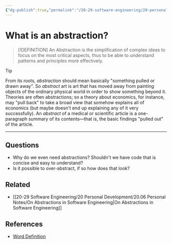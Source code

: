 ```yaml
---
{"dg-publish":true,"permalink":"/20-29-software-engineering/20-personal-development/20-06-personal-notes/what-is-an-abstraction/","tags":["code/best_practices"],"created":"2023-07-27T12:56:33.213-05:00","updated":"2023-09-05T14:44:33.972-05:00"}
---
```


# What is an abstraction?

> [!DEFINITION]
> An Abstraction is the simplification of complex ideas to focus on the most critical aspects, thus to be able to understand patterns and principles more effectively.

> [!Tip]
>  From its roots, _abstraction_ should mean basically "something pulled or drawn away". So _abstract_ art is art that has moved away from painting objects of the ordinary physical world in order to show something beyond it. Theories are often abstractions; so a theory about economics, for instance, may "pull back" to take a broad view that somehow explains all of economics (but maybe doesn't end up explaining any of it very successfully). An _abstract_ of a medical or scientific article is a one-paragraph summary of its contents—that is, the basic findings "pulled out" of the article.

---
## Questions
- Why do we even need abstractions? Shouldn't we have code that is concise and easy to understand?
- Is it possible to over-abstract, if so how does that look?
## Related
- [[20-29 Software Engineering/20 Personal Development/20.06 Personal Notes/On Abstractions in Software Engineering\|On Abstractions in Software Engineering]]
## References
- [Word Definition](https://www.merriam-webster.com/dictionary/abstraction)